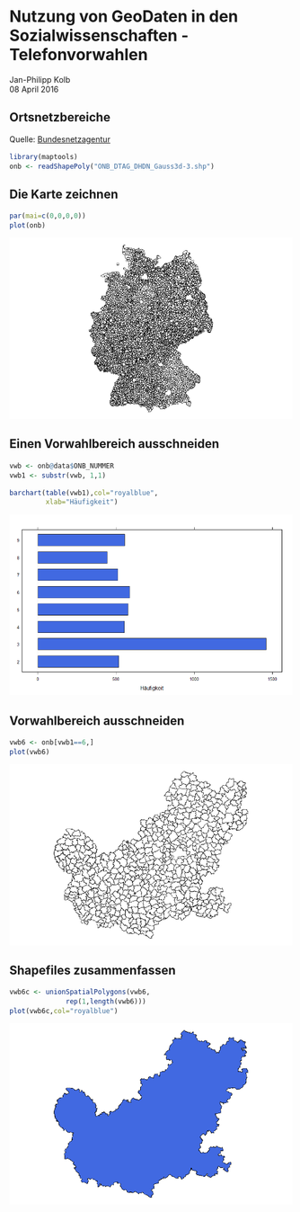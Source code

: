 # Nutzung von GeoDaten in den Sozialwissenschaften - Telefonvorwahlen
Jan-Philipp Kolb  
08 April 2016  



## Ortsnetzbereiche

Quelle: [Bundesnetzagentur](http://www.bundesnetzagentur.de/DE/Sachgebiete/Telekommunikation/Unternehmen_Institutionen/Nummerierung/Rufnummern/ONVerzeichnisse/GISDaten_ONBGrenzen/ONBGrenzen_Basepage.html)





```r
library(maptools)
onb <- readShapePoly("ONB_DTAG_DHDN_Gauss3d-3.shp")
```

## Die Karte zeichnen


```r
par(mai=c(0,0,0,0))
plot(onb)
```

![onbD](https://raw.githubusercontent.com/Japhilko/GeoData/master/data/figure/onbGermany.png)

## Einen Vorwahlbereich ausschneiden


```r
vwb <- onb@data$ONB_NUMMER
vwb1 <- substr(vwb, 1,1)
```


```r
barchart(table(vwb1),col="royalblue",
         xlab="Häufigkeit")
```

![vwb1freq](https://raw.githubusercontent.com/Japhilko/GeoData/master/data/figure/vwb1freq.png)

## Vorwahlbereich ausschneiden


```r
vwb6 <- onb[vwb1==6,]
plot(vwb6)
```

![vwb6](https://raw.githubusercontent.com/Japhilko/GeoData/master/data/figure/vwb6.png)

## Shapefiles zusammenfassen


```r
vwb6c <- unionSpatialPolygons(vwb6,
              rep(1,length(vwb6)))
plot(vwb6c,col="royalblue")
```

![vwb6c](https://raw.githubusercontent.com/Japhilko/GeoData/master/data/figure/vwb6c.png)
